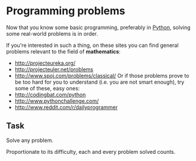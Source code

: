 Programming problems
======================

Now that you know some basic programming, preferably in
[Python](learn_python.md), solving some real-world problems is in order.

If you're interested in such a thing, on these sites you can find
general problems relevant to the field of **mathematics**:
* http://projecteureka.org/
* http://projecteuler.net/problems
* http://www.spoj.com/problems/classical/
Or if those problems prove to be too hard for you to understand
(i.e. you are not smart enough), try some of these, easy ones:
* http://codingbat.com/python
* http://www.pythonchallenge.com/
* http://www.reddit.com/r/dailyprogrammer

Task
----

Solve any problem.

Proportionate to its difficulty, each and every
problem solved counts.

